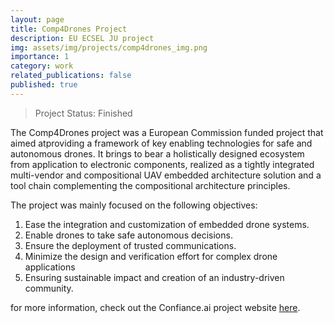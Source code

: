 ```yaml
---
layout: page
title: Comp4Drones Project
description: EU ECSEL JU project
img: assets/img/projects/comp4drones_img.png
importance: 1
category: work
related_publications: false
published: true
---
```


> Project Status: Finished

The Comp4Drones project was a European Commission funded project that aimed atproviding a framework of key enabling technologies for safe and autonomous drones. It brings to bear a holistically designed ecosystem from application to electronic components, realized as a tightly integrated multi-vendor and compositional UAV embedded architecture solution and a tool chain complementing the compositional architecture principles.

The project was mainly focused on the following objectives:

1. Ease the integration and customization of embedded drone systems.
2. Enable drones to take safe autonomous decisions.
3. Ensure the deployment of trusted communications.
4. Minimize the design and verification effort for complex drone applications
5. Ensuring sustainable impact and creation of an industry-driven community.


for more information, check out the Confiance.ai project website [here](https://www.comp4drones.eu/).
